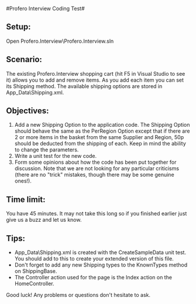 #Profero Interview Coding Test#

## Setup: ##
Open Profero.Interview\Profero.Interview.sln

## Scenario: ##
The existing Profero.Interview shopping cart (hit F5 in Visual Studio to see it) allows you to add and remove items. As you add each item you can set its Shipping method.
The available shipping options are stored in App_Data\Shipping.xml.

## Objectives: ##
1. Add a new Shipping Option to the application code. The Shipping Option should behave the same as the PerRegion Option except that if there are 2 or more items in the basket from the same Supplier and Region, 50p should be deducted from the shipping of each. Keep in mind the ability to change the parameters.
2. Write a unit test for the new code.
3. Form some opinions about how the code has been put together for discussion. Note that we are not looking for any particular criticisms (there are no "trick" mistakes, though there may be some genuine ones!).

## Time limit: ##
You have 45 minutes. It may not take this long so if you finished earlier just give us a buzz and let us know.

## Tips: ##
- App_Data\Shipping.xml is created with the CreateSampleData unit test. You should add to this to create your extended version of this file.
- Don't forget to add any new Shipping types to the KnownTypes method on ShippingBase.
- The Controller action used for the page is the Index action on the HomeController.

Good luck! Any problems or questions don't hesitate to ask.
